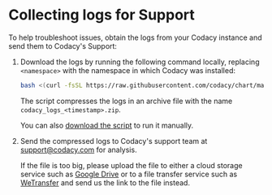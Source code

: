 # Collecting logs for Support

To help troubleshoot issues, obtain the logs from your Codacy instance and send them to Codacy's Support:

1.  Download the logs by running the following command locally, replacing `<namespace>` with the namespace in which Codacy was installed:

    ```bash
    bash <(curl -fsSL https://raw.githubusercontent.com/codacy/chart/master/docs/extra/extract-codacy-logs.sh) -n <namespace>
    ```

    The script compresses the logs in an archive file with the name `codacy_logs_<timestamp>.zip`.

    You can also [download the script](extract-codacy-logs.sh) to run it manually.

2.  Send the compressed logs to Codacy's support team at [support@codacy.com](mailto:support@codacy.com) for analysis.

    If the file is too big, please upload the file to either a cloud storage service such as [Google Drive](https://www.google.com/drive/) or to a file transfer service such as [WeTransfer](http://www.wetransfer.com/) and send us the link to the file instead.
